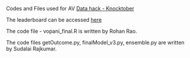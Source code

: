 Codes and Files used for AV [Data hack - Knocktober](https://datahack.analyticsvidhya.com/contest/knocktober-2016/)

The leaderboard can be accessed [here](https://datahack.analyticsvidhya.com/contest/knocktober-2016/lb)

The code file - vopani_final.R is written by Rohan Rao.

The code files getOutcome.py, finalModel_v3.py, ensemble.py are written by Sudalai Rajkumar.

 
